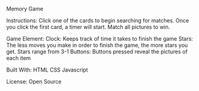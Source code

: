 Memory Game

Instructions:
	Click one of the cards to begin searching for matches.
	Once you click the first card, a timer will start.
	Match all pictures to win.

Game Element:
	Clock: Keeps track of time it takes to finish the game
	Stars: The less moves you make in order to finish the game, the more stars you get. Stars range from 3-1
	Buttons: Buttons pressed reveal the pictures of each item

Built With:
	HTML
	CSS
	Javascript

License:
	Open Source
